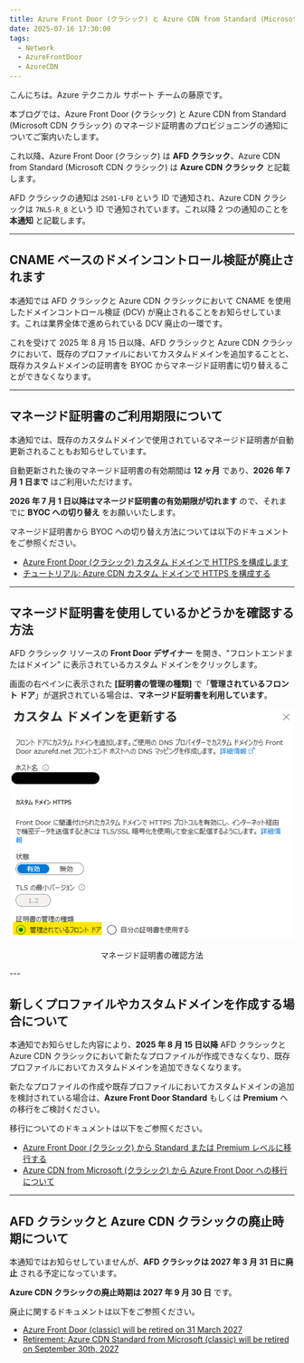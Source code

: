 ```yaml
---
title: Azure Front Door (クラシック) と Azure CDN from Standard (Microsoft CDN クラシック) のマネージド証明書のプロビジョニングに関する通知について
date: 2025-07-16 17:30:00 
tags:
  - Network
  - AzureFrontDoor
  - AzureCDN
---
```


こんにちは。Azure テクニカル サポート チームの藤原です。

本ブログでは、Azure Front Door (クラシック) と Azure CDN from Standard (Microsoft CDN クラシック) のマネージド証明書のプロビジョニングの通知についてご案内いたします。

これ以降、Azure Front Door (クラシック) は **AFD クラシック**、Azure CDN from Standard (Microsoft CDN クラシック) は **Azure CDN クラシック** と記載します。

AFD クラシックの通知は `2S01-LF0` という ID で通知され、Azure CDN クラシックは `7NL5-R_8` という ID で通知されています。これ以降 2 つの通知のことを **本通知** と記載します。

---

## CNAME ベースのドメインコントロール検証が廃止されます

本通知では AFD クラシックと Azure CDN クラシックにおいて CNAME を使用したドメインコントロール検証 (DCV) が廃止されることをお知らせしています。これは業界全体で進められている DCV 廃止の一環です。
 
これを受けて 2025 年 8 月 15 日以降、AFD クラシックと Azure CDN クラシックにおいて、既存のプロファイルにおいてカスタムドメインを追加することと、既存カスタムドメインの証明書を BYOC からマネージド証明書に切り替えることができなくなります。

---

## マネージド証明書のご利用期限について

本通知では、既存のカスタムドメインで使用されているマネージド証明書が自動更新されることもお知らせしています。  

自動更新された後のマネージド証明書の有効期間は **12 ヶ月** であり、**2026 年 7 月 1 日まで** はご利用いただけます。

**2026 年 7 月 1 日以降はマネージド証明書の有効期限が切れます** ので、それまでに **BYOC への切り替え** をお願いいたします。

マネージド証明書から BYOC への切り替え方法については以下のドキュメントをご参照ください。

- [Azure Front Door (クラシック) カスタム ドメインで HTTPS を構成します](https://learn.microsoft.com/ja-jp/azure/frontdoor/front-door-custom-domain-https?tabs=powershell)
- [チュートリアル: Azure CDN カスタム ドメインで HTTPS を構成する](https://learn.microsoft.com/ja-jp/azure/cdn/cdn-custom-ssl?toc=%2fazure%2ffrontdoor%2ftoc.json&tabs=option-1-default-enable-https-with-a-cdn-managed-certificate)

---

## マネージド証明書を使用しているかどうかを確認する方法

AFD クラシック リソースの **Front Door デザイナー** を開き、"フロントエンドまたはドメイン" に表示されているカスタム ドメインをクリックします。

画面の右ペインに表示された **[証明書の管理の種類]** で「**管理されているフロント ドア**」が選択されている場合は、**マネージド証明書を利用しています**。

![](./afd-classic-azure-cdn-managed-cert-provisioning/how-to-check-your-managed-cert.png)

<p align="center">マネージド証明書の確認方法</p>
---

## 新しくプロファイルやカスタムドメインを作成する場合について

本通知でお知らせした内容により、**2025 年 8 月 15 日以降** AFD クラシックと Azure CDN クラシックにおいて新たなプロファイルが作成できなくなり、既存プロファイルにおいてカスタムドメインを追加できなくなります。

新たなプロファイルの作成や既存プロファイルにおいてカスタムドメインの追加を検討されている場合は、**Azure Front Door Standard** もしくは **Premium** への移行をご検討ください。

移行についてのドキュメントは以下をご参照ください。

- [Azure Front Door (クラシック) から Standard または Premium レベルに移行する](https://learn.microsoft.com/ja-jp/azure/frontdoor/migrate-tier)
- [Azure CDN from Microsoft (クラシック) から Azure Front Door への移行について](https://learn.microsoft.com/ja-jp/azure/cdn/tier-migration?toc=%2fazure%2ffrontdoor%2ftoc.json)

---

## AFD クラシックと Azure CDN クラシックの廃止時期について

本通知ではお知らせしていませんが、**AFD クラシックは 2027 年 3 月 31 日に廃止** される予定になっています。  

**Azure CDN クラシックの廃止時期は 2027 年 9 月 30 日** です。

廃止に関するドキュメントは以下をご参照ください。

- [Azure Front Door (classic) will be retired on 31 March 2027](https://azure.microsoft.com/en-us/updates?id=azure-front-door-classic-will-be-retired-on-31-march-2027)
- [Retirement: Azure CDN Standard from Microsoft (classic) will be retired on September 30th, 2027](https://azure.microsoft.com/en-us/updates?id=Azure-CDN-Standard-from-Microsoft-classic-will-be-retired-on-30-September-2027)
